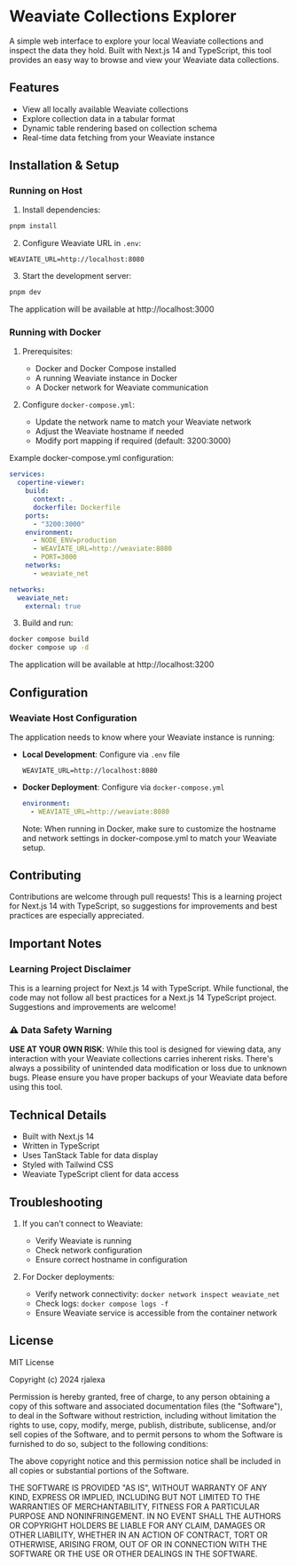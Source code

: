 # Weaviate Collections Explorer

A simple web interface to explore your local Weaviate collections and inspect the data they hold. Built with Next.js 14 and TypeScript, this tool provides an easy way to browse and view your Weaviate data collections.

## Features
- View all locally available Weaviate collections
- Explore collection data in a tabular format
- Dynamic table rendering based on collection schema
- Real-time data fetching from your Weaviate instance

## Installation & Setup

### Running on Host

1. Install dependencies:
```bash
pnpm install
```

2. Configure Weaviate URL in `.env`:
```env
WEAVIATE_URL=http://localhost:8080
```

3. Start the development server:
```bash
pnpm dev
```

The application will be available at http://localhost:3000

### Running with Docker

1. Prerequisites:
   - Docker and Docker Compose installed
   - A running Weaviate instance in Docker
   - A Docker network for Weaviate communication

2. Configure `docker-compose.yml`:
   - Update the network name to match your Weaviate network
   - Adjust the Weaviate hostname if needed
   - Modify port mapping if required (default: 3200:3000)

Example docker-compose.yml configuration:
```yaml
services:
  copertine-viewer:
    build:
      context: .
      dockerfile: Dockerfile
    ports:
      - "3200:3000"
    environment:
      - NODE_ENV=production
      - WEAVIATE_URL=http://weaviate:8080
      - PORT=3000
    networks:
      - weaviate_net

networks:
  weaviate_net:
    external: true
```

3. Build and run:
```bash
docker compose build
docker compose up -d
```

The application will be available at http://localhost:3200

## Configuration

### Weaviate Host Configuration

The application needs to know where your Weaviate instance is running:

- **Local Development**: Configure via `.env` file
  ```env
  WEAVIATE_URL=http://localhost:8080
  ```

- **Docker Deployment**: Configure via `docker-compose.yml`
  ```yaml
  environment:
    - WEAVIATE_URL=http://weaviate:8080
  ```
  Note: When running in Docker, make sure to customize the hostname and network settings in docker-compose.yml to match your Weaviate setup.

## Contributing

Contributions are welcome through pull requests! This is a learning project for Next.js 14 with TypeScript, so suggestions for improvements and best practices are especially appreciated.

## Important Notes

### Learning Project Disclaimer
This is a learning project for Next.js 14 with TypeScript. While functional, the code may not follow all best practices for a Next.js 14 TypeScript project. Suggestions and improvements are welcome!

### ⚠️ Data Safety Warning
**USE AT YOUR OWN RISK**: While this tool is designed for viewing data, any interaction with your Weaviate collections carries inherent risks. There's always a possibility of unintended data modification or loss due to unknown bugs. Please ensure you have proper backups of your Weaviate data before using this tool.

## Technical Details

- Built with Next.js 14
- Written in TypeScript
- Uses TanStack Table for data display
- Styled with Tailwind CSS
- Weaviate TypeScript client for data access

## Troubleshooting

1. If you can't connect to Weaviate:
   - Verify Weaviate is running
   - Check network configuration
   - Ensure correct hostname in configuration

2. For Docker deployments:
   - Verify network connectivity: `docker network inspect weaviate_net`
   - Check logs: `docker compose logs -f`
   - Ensure Weaviate service is accessible from the container network

## License

MIT License

Copyright (c) 2024 rjalexa

Permission is hereby granted, free of charge, to any person obtaining a copy
of this software and associated documentation files (the "Software"), to deal
in the Software without restriction, including without limitation the rights
to use, copy, modify, merge, publish, distribute, sublicense, and/or sell
copies of the Software, and to permit persons to whom the Software is
furnished to do so, subject to the following conditions:

The above copyright notice and this permission notice shall be included in all
copies or substantial portions of the Software.

THE SOFTWARE IS PROVIDED "AS IS", WITHOUT WARRANTY OF ANY KIND, EXPRESS OR
IMPLIED, INCLUDING BUT NOT LIMITED TO THE WARRANTIES OF MERCHANTABILITY,
FITNESS FOR A PARTICULAR PURPOSE AND NONINFRINGEMENT. IN NO EVENT SHALL THE
AUTHORS OR COPYRIGHT HOLDERS BE LIABLE FOR ANY CLAIM, DAMAGES OR OTHER
LIABILITY, WHETHER IN AN ACTION OF CONTRACT, TORT OR OTHERWISE, ARISING FROM,
OUT OF OR IN CONNECTION WITH THE SOFTWARE OR THE USE OR OTHER DEALINGS IN THE
SOFTWARE.
